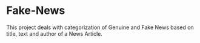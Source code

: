 # Fake-News

This project deals with categorization of Genuine and Fake News based on title, text and author of a News Article.
